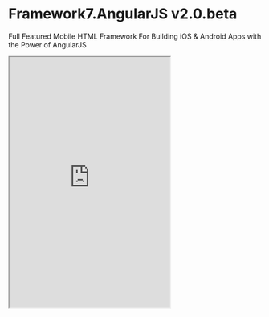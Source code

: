Framework7.AngularJS v2.0.beta
==========

Full Featured Mobile HTML Framework For Building iOS & Android Apps with the Power of AngularJS


<iframe src="http://ashvin777.github.io/framework7.angular/kitchen-sink-material/#!/home.html" height="500px" width="320px" ></iframe>
